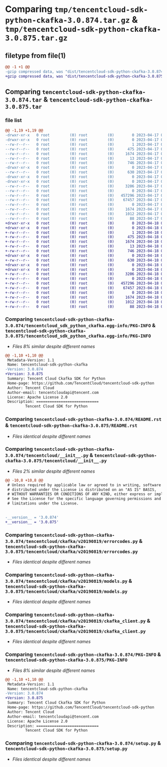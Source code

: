 # Comparing `tmp/tencentcloud-sdk-python-ckafka-3.0.874.tar.gz` & `tmp/tencentcloud-sdk-python-ckafka-3.0.875.tar.gz`

## filetype from file(1)

```diff
@@ -1 +1 @@
-gzip compressed data, was "dist/tencentcloud-sdk-python-ckafka-3.0.874.tar", last modified: Mon Apr 17 00:25:01 2023, max compression
+gzip compressed data, was "dist/tencentcloud-sdk-python-ckafka-3.0.875.tar", last modified: Tue Apr 18 00:28:23 2023, max compression
```

## Comparing `tencentcloud-sdk-python-ckafka-3.0.874.tar` & `tencentcloud-sdk-python-ckafka-3.0.875.tar`

### file list

```diff
@@ -1,19 +1,19 @@
-drwxr-xr-x   0 root         (0) root         (0)        0 2023-04-17 00:25:01.000000 tencentcloud-sdk-python-ckafka-3.0.874/
-drwxr-xr-x   0 root         (0) root         (0)        0 2023-04-17 00:25:01.000000 tencentcloud-sdk-python-ckafka-3.0.874/tencentcloud_sdk_python_ckafka.egg-info/
--rw-r--r--   0 root         (0) root         (0)        1 2023-04-17 00:25:01.000000 tencentcloud-sdk-python-ckafka-3.0.874/tencentcloud_sdk_python_ckafka.egg-info/dependency_links.txt
--rw-r--r--   0 root         (0) root         (0)      475 2023-04-17 00:25:01.000000 tencentcloud-sdk-python-ckafka-3.0.874/tencentcloud_sdk_python_ckafka.egg-info/SOURCES.txt
--rw-r--r--   0 root         (0) root         (0)     1674 2023-04-17 00:25:01.000000 tencentcloud-sdk-python-ckafka-3.0.874/tencentcloud_sdk_python_ckafka.egg-info/PKG-INFO
--rw-r--r--   0 root         (0) root         (0)       13 2023-04-17 00:25:01.000000 tencentcloud-sdk-python-ckafka-3.0.874/tencentcloud_sdk_python_ckafka.egg-info/top_level.txt
--rw-r--r--   0 root         (0) root         (0)      746 2023-04-17 00:25:01.000000 tencentcloud-sdk-python-ckafka-3.0.874/README.rst
-drwxr-xr-x   0 root         (0) root         (0)        0 2023-04-17 00:25:01.000000 tencentcloud-sdk-python-ckafka-3.0.874/tencentcloud/
--rw-r--r--   0 root         (0) root         (0)      630 2023-04-17 00:25:01.000000 tencentcloud-sdk-python-ckafka-3.0.874/tencentcloud/__init__.py
-drwxr-xr-x   0 root         (0) root         (0)        0 2023-04-17 00:25:01.000000 tencentcloud-sdk-python-ckafka-3.0.874/tencentcloud/ckafka/
-drwxr-xr-x   0 root         (0) root         (0)        0 2023-04-17 00:25:01.000000 tencentcloud-sdk-python-ckafka-3.0.874/tencentcloud/ckafka/v20190819/
--rw-r--r--   0 root         (0) root         (0)     3206 2023-04-17 00:25:01.000000 tencentcloud-sdk-python-ckafka-3.0.874/tencentcloud/ckafka/v20190819/errorcodes.py
--rw-r--r--   0 root         (0) root         (0)        0 2023-04-17 00:25:01.000000 tencentcloud-sdk-python-ckafka-3.0.874/tencentcloud/ckafka/v20190819/__init__.py
--rw-r--r--   0 root         (0) root         (0)   457296 2023-04-17 00:25:01.000000 tencentcloud-sdk-python-ckafka-3.0.874/tencentcloud/ckafka/v20190819/models.py
--rw-r--r--   0 root         (0) root         (0)    67457 2023-04-17 00:25:01.000000 tencentcloud-sdk-python-ckafka-3.0.874/tencentcloud/ckafka/v20190819/ckafka_client.py
--rw-r--r--   0 root         (0) root         (0)        0 2023-04-17 00:25:01.000000 tencentcloud-sdk-python-ckafka-3.0.874/tencentcloud/ckafka/__init__.py
--rw-r--r--   0 root         (0) root         (0)     1674 2023-04-17 00:25:01.000000 tencentcloud-sdk-python-ckafka-3.0.874/PKG-INFO
--rw-r--r--   0 root         (0) root         (0)     1012 2023-04-17 00:25:01.000000 tencentcloud-sdk-python-ckafka-3.0.874/setup.py
--rw-r--r--   0 root         (0) root         (0)       88 2023-04-17 00:25:01.000000 tencentcloud-sdk-python-ckafka-3.0.874/setup.cfg
+drwxr-xr-x   0 root         (0) root         (0)        0 2023-04-18 00:28:23.000000 tencentcloud-sdk-python-ckafka-3.0.875/
+drwxr-xr-x   0 root         (0) root         (0)        0 2023-04-18 00:28:23.000000 tencentcloud-sdk-python-ckafka-3.0.875/tencentcloud_sdk_python_ckafka.egg-info/
+-rw-r--r--   0 root         (0) root         (0)        1 2023-04-18 00:28:23.000000 tencentcloud-sdk-python-ckafka-3.0.875/tencentcloud_sdk_python_ckafka.egg-info/dependency_links.txt
+-rw-r--r--   0 root         (0) root         (0)      475 2023-04-18 00:28:23.000000 tencentcloud-sdk-python-ckafka-3.0.875/tencentcloud_sdk_python_ckafka.egg-info/SOURCES.txt
+-rw-r--r--   0 root         (0) root         (0)     1674 2023-04-18 00:28:23.000000 tencentcloud-sdk-python-ckafka-3.0.875/tencentcloud_sdk_python_ckafka.egg-info/PKG-INFO
+-rw-r--r--   0 root         (0) root         (0)       13 2023-04-18 00:28:23.000000 tencentcloud-sdk-python-ckafka-3.0.875/tencentcloud_sdk_python_ckafka.egg-info/top_level.txt
+-rw-r--r--   0 root         (0) root         (0)      746 2023-04-18 00:28:23.000000 tencentcloud-sdk-python-ckafka-3.0.875/README.rst
+drwxr-xr-x   0 root         (0) root         (0)        0 2023-04-18 00:28:23.000000 tencentcloud-sdk-python-ckafka-3.0.875/tencentcloud/
+-rw-r--r--   0 root         (0) root         (0)      630 2023-04-18 00:28:23.000000 tencentcloud-sdk-python-ckafka-3.0.875/tencentcloud/__init__.py
+drwxr-xr-x   0 root         (0) root         (0)        0 2023-04-18 00:28:23.000000 tencentcloud-sdk-python-ckafka-3.0.875/tencentcloud/ckafka/
+drwxr-xr-x   0 root         (0) root         (0)        0 2023-04-18 00:28:23.000000 tencentcloud-sdk-python-ckafka-3.0.875/tencentcloud/ckafka/v20190819/
+-rw-r--r--   0 root         (0) root         (0)     3206 2023-04-18 00:28:23.000000 tencentcloud-sdk-python-ckafka-3.0.875/tencentcloud/ckafka/v20190819/errorcodes.py
+-rw-r--r--   0 root         (0) root         (0)        0 2023-04-18 00:28:23.000000 tencentcloud-sdk-python-ckafka-3.0.875/tencentcloud/ckafka/v20190819/__init__.py
+-rw-r--r--   0 root         (0) root         (0)   457296 2023-04-18 00:28:23.000000 tencentcloud-sdk-python-ckafka-3.0.875/tencentcloud/ckafka/v20190819/models.py
+-rw-r--r--   0 root         (0) root         (0)    67457 2023-04-18 00:28:23.000000 tencentcloud-sdk-python-ckafka-3.0.875/tencentcloud/ckafka/v20190819/ckafka_client.py
+-rw-r--r--   0 root         (0) root         (0)        0 2023-04-18 00:28:23.000000 tencentcloud-sdk-python-ckafka-3.0.875/tencentcloud/ckafka/__init__.py
+-rw-r--r--   0 root         (0) root         (0)     1674 2023-04-18 00:28:23.000000 tencentcloud-sdk-python-ckafka-3.0.875/PKG-INFO
+-rw-r--r--   0 root         (0) root         (0)     1012 2023-04-18 00:28:23.000000 tencentcloud-sdk-python-ckafka-3.0.875/setup.py
+-rw-r--r--   0 root         (0) root         (0)       88 2023-04-18 00:28:23.000000 tencentcloud-sdk-python-ckafka-3.0.875/setup.cfg
```

### Comparing `tencentcloud-sdk-python-ckafka-3.0.874/tencentcloud_sdk_python_ckafka.egg-info/PKG-INFO` & `tencentcloud-sdk-python-ckafka-3.0.875/tencentcloud_sdk_python_ckafka.egg-info/PKG-INFO`

 * *Files 8% similar despite different names*

```diff
@@ -1,10 +1,10 @@
 Metadata-Version: 1.1
 Name: tencentcloud-sdk-python-ckafka
-Version: 3.0.874
+Version: 3.0.875
 Summary: Tencent Cloud Ckafka SDK for Python
 Home-page: https://github.com/TencentCloud/tencentcloud-sdk-python
 Author: Tencent Cloud
 Author-email: tencentcloudapi@tencent.com
 License: Apache License 2.0
 Description: ============================
         Tencent Cloud SDK for Python
```

### Comparing `tencentcloud-sdk-python-ckafka-3.0.874/README.rst` & `tencentcloud-sdk-python-ckafka-3.0.875/README.rst`

 * *Files identical despite different names*

### Comparing `tencentcloud-sdk-python-ckafka-3.0.874/tencentcloud/__init__.py` & `tencentcloud-sdk-python-ckafka-3.0.875/tencentcloud/__init__.py`

 * *Files 2% similar despite different names*

```diff
@@ -10,8 +10,8 @@
 # Unless required by applicable law or agreed to in writing, software
 # distributed under the License is distributed on an "AS IS" BASIS,
 # WITHOUT WARRANTIES OR CONDITIONS OF ANY KIND, either express or implied.
 # See the License for the specific language governing permissions and
 # limitations under the License.
 
 
-__version__ = '3.0.874'
+__version__ = '3.0.875'
```

### Comparing `tencentcloud-sdk-python-ckafka-3.0.874/tencentcloud/ckafka/v20190819/errorcodes.py` & `tencentcloud-sdk-python-ckafka-3.0.875/tencentcloud/ckafka/v20190819/errorcodes.py`

 * *Files identical despite different names*

### Comparing `tencentcloud-sdk-python-ckafka-3.0.874/tencentcloud/ckafka/v20190819/models.py` & `tencentcloud-sdk-python-ckafka-3.0.875/tencentcloud/ckafka/v20190819/models.py`

 * *Files identical despite different names*

### Comparing `tencentcloud-sdk-python-ckafka-3.0.874/tencentcloud/ckafka/v20190819/ckafka_client.py` & `tencentcloud-sdk-python-ckafka-3.0.875/tencentcloud/ckafka/v20190819/ckafka_client.py`

 * *Files identical despite different names*

### Comparing `tencentcloud-sdk-python-ckafka-3.0.874/PKG-INFO` & `tencentcloud-sdk-python-ckafka-3.0.875/PKG-INFO`

 * *Files 8% similar despite different names*

```diff
@@ -1,10 +1,10 @@
 Metadata-Version: 1.1
 Name: tencentcloud-sdk-python-ckafka
-Version: 3.0.874
+Version: 3.0.875
 Summary: Tencent Cloud Ckafka SDK for Python
 Home-page: https://github.com/TencentCloud/tencentcloud-sdk-python
 Author: Tencent Cloud
 Author-email: tencentcloudapi@tencent.com
 License: Apache License 2.0
 Description: ============================
         Tencent Cloud SDK for Python
```

### Comparing `tencentcloud-sdk-python-ckafka-3.0.874/setup.py` & `tencentcloud-sdk-python-ckafka-3.0.875/setup.py`

 * *Files identical despite different names*


